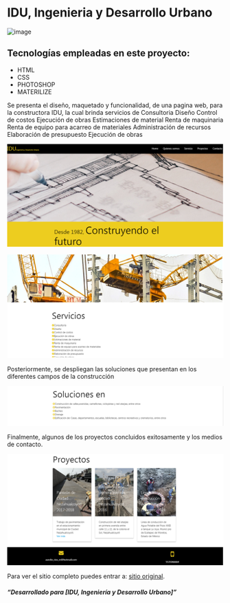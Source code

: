 # IDU, Ingenieria y Desarrollo Urbano
![image](https://user-images.githubusercontent.com/32860658/38597102-2df72f8c-3d1b-11e8-9b5c-f76af7e205d3.png)
## Tecnologías empleadas en este proyecto:
* HTML
* CSS
* PHOTOSHOP
* MATERILIZE




Se presenta el diseño, maquetado y funcionalidad, de una pagina web, para la constructora IDU, la cual brinda servicios de
Consultoria
Diseño
Control de costos
Ejecución de obras
Estimaciones de material
Renta de maquinaria
Renta de equipo para acarreo de materiales
Administración de recursos
Elaboración de presupuesto
Ejecución de obras

![ Vista1](assets/images/vista1.png)


![Servicios](assets/images/vista2.png)

Posteriormente, se despliegan las soluciones que presentan en los diferentes campos de la construcción

![Soluciones](assets/images/vista3.png)

Finalmente, algunos de los proyectos concluidos exitosamente y los medios de contacto.

![ Proyectos](assets/images/vista4.png)
![ Contacto](assets/images/vista5.png)




Para ver el sitio completo puedes entrar a: [sitio original]( https://indezende.github.io/constructora/).

##### “Desarrollado para [IDU, Ingeniería y Desarrollo Urbano]”  
